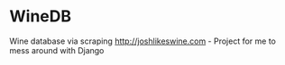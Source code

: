 # WineDB
Wine database via scraping http://joshlikeswine.com - Project for me to mess around with Django

